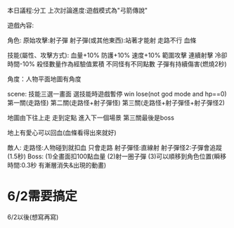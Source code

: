 本日議程:分工
上次討論進度:遊戲模式為"弓箭傳說"

遊戲內容:

角色:
原始攻擊:射子彈
射子彈(或其他東西):站著才能射 走路不行
血條


技能(屬性、攻擊方式):
血量+10%
防護+10%
速度+10%
範圍攻擊
連續射擊
冷卻時間-10%
殺怪數量作為經驗值累積 不同怪有不同點數
子彈有持續傷害(燃燒2秒)

角度：人物平面地圖有角度

scene:
技能三選一畫面
選技能時遊戲暫停
win
lose(not god mode and hp==0)
第一關(走路怪)
第二關(走路怪+射子彈怪)
第三關(走路怪+射子彈怪+射子彈怪2)

地圖由下往上走 走到定點 進入下一個場景
第三關最後是boss

地上有愛心可以回血(血條看得出來就好)



敵人:
走路怪:人物碰到就扣血 只會走路
射子彈怪:直線射
射子彈怪2:子彈會追蹤(1.5秒)
Boss:
(1)全畫面扣100點血量
(2)射一圈子彈
(3)可以順移到角色位置(瞬移時間:0.3秒 有漸層消失&出現的動畫)

6/2需要搞定
=================
6/2以後(想寫再寫)

